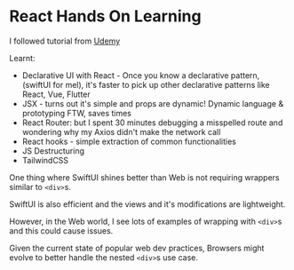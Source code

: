 # React Hands On Learning

I followed tutorial from [Udemy](https://www.udemy.com/course/build-your-first-react-js-application/learn/lecture/19089204?start=0#overview)

Learnt:

- Declarative UI with React - Once you know a declarative pattern, (swiftUI for mel), it's faster to pick up other declarative patterns like React, Vue, Flutter
- JSX - turns out it's simple and props are dynamic! Dynamic language & prototyping FTW, saves times
- React Router: but I spent 30 minutes debugging a misspelled route and wondering why my Axios didn't make the network call
- React hooks - simple extraction of common functionalities
- JS Destructuring
- TailwindCSS


One thing where SwiftUI shines better than Web is not requiring wrappers similar to `<div>`s.

SwiftUI is also efficient and the views and it's modifications are lightweight.

However, in the Web world, I see lots of examples of wrapping with `<div>`s and this could cause issues.

Given the current state of popular web dev practices, Browsers might evolve to better handle the nested `<div>`s use case.
